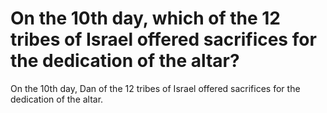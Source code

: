 # On the 10th day, which of the 12 tribes of Israel offered sacrifices for the dedication of the altar?

On the 10th day, Dan of the 12 tribes of Israel offered sacrifices for the dedication of the altar.
